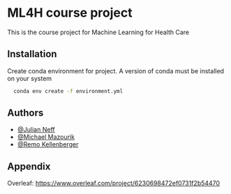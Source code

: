 
# ML4H course project

This is the course project for Machine Learning for Health Care

## Installation

Create conda environment for project. A version of conda must be installed on your system

```bash
  conda env create -f environment.yml
```


## Authors

- [@Julian Neff](https://github.com/neffjulian)
- [@Michael Mazourik](https://github.com/MikeDoes)
- [@Remo Kellenberger](https://github.com/remo48)

## Appendix

Overleaf: https://www.overleaf.com/project/6230698472ef0731f2b54470
